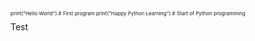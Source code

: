 <p style="font-size:8px;">
print("Hello World")  # First program
print("Happy Python Learning")  # Start of Python programming
</p>
Test
